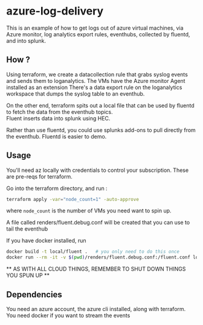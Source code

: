 # azure-log-delivery
  
This is an example of how to get logs out of azure virtual machines, via Azure monitor, log analytics export rules, eventhubs, collected by fluentd, and into splunk.  

## How ?

Using terraform, we create a datacollection rule that grabs syslog events and sends them to loganalytics.
The VMs have the Azure monitor Agent installed as an extension
There's a data export rule on the loganalytics workspace that dumps the syslog table to an eventhub.

On the other end, terraform spits out a local file that can be used by fluentd to fetch the data from the eventhub topics.  
Fluent inserts data into splunk using HEC.

Rather than use fluentd, you could use splunks add-ons to pull directly from the eventhub. Fluentd is easier to demo.
  
## Usage 

You'll need az locally with credentials to control your subscription. These are pre-reqs for terraform.
  
Go into the terraform directory, and run :
```bash
terraform apply -var="node_count=1" -auto-approve
```

where `node_count` is the number of VMs you need want to spin up.

A file called renders/fluent.debug.conf will be created that you can use to tail the eventhub

If you have docker installed, run 
```bash
docker build -t local/fluent .   # you only need to do this once
docker run --rm -it -v $(pwd)/renders/fluent.debug.conf:/fluent.conf local/fluent
```

** AS WITH ALL CLOUD THINGS, REMEMBER TO SHUT DOWN THINGS YOU SPUN UP **

## Dependencies

You need an azure account, the azure cli installed, along with terraform.  
You need docker if you want to stream the events

